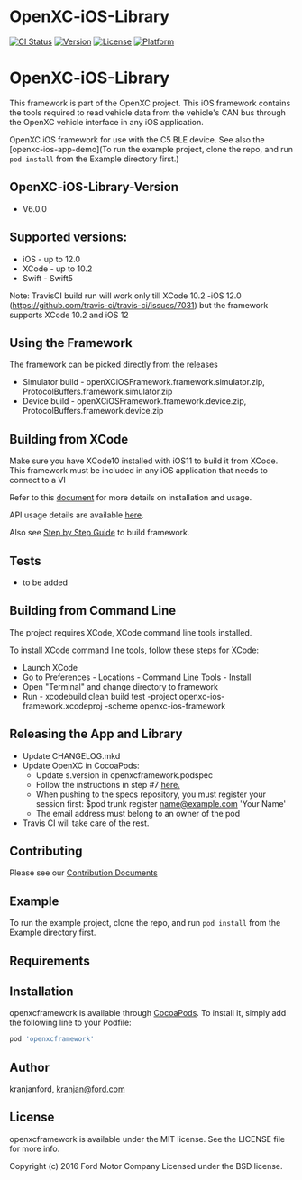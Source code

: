 # OpenXC-iOS-Library

[![CI Status](https://img.shields.io/travis/kranjanford/openxcframework.svg?style=flat)](https://travis-ci.org/openxc/openxc-ios-library)
[![Version](https://img.shields.io/cocoapods/v/openxcframework.svg?style=flat)](https://cocoapods.org/pods/openxcframework)
[![License](https://img.shields.io/cocoapods/l/openxcframework.svg?style=flat)](https://cocoapods.org/pods/openxcframework)
[![Platform](https://img.shields.io/cocoapods/p/openxcframework.svg?style=flat)](https://cocoapods.org/pods/openxcframework)

# OpenXC-iOS-Library
This framework is part of the OpenXC project. This iOS framework contains the tools required to read vehicle data from the vehicle's CAN bus through the OpenXC vehicle interface in any iOS application.


OpenXC iOS framework for use with the C5 BLE device. See also the [openxc-ios-app-demo](To run the example project, clone the repo, and run `pod install` from the Example directory first.)

## OpenXC-iOS-Library-Version
* V6.0.0

## Supported versions:
* iOS - up to 12.0
* XCode - up to 10.2
* Swift - Swift5

Note: TravisCI build run will work only till XCode 10.2 -iOS 12.0 (https://github.com/travis-ci/travis-ci/issues/7031) but the framework supports XCode 10.2 and iOS 12

## Using the Framework
The framework can be picked directly from the releases
* Simulator build - openXCiOSFramework.framework.simulator.zip, ProtocolBuffers.framework.simulator.zip
* Device build - openXCiOSFramework.framework.device.zip, ProtocolBuffers.framework.device.zip

## Building from XCode

Make sure you have XCode10 installed with iOS11 to build it from XCode. This framework must be included in any iOS application that needs to connect to a VI

Refer to this [document](https://github.com/openxc/openxc-ios-library/blob/master/OpenXC_iOS_Document.docx) for more details on installation and usage.

API usage details are available [here](https://github.com/openxc/openxc-ios-library/blob/master/iOS%20Framework%20API%20Guide.pdf). 

Also see [Step by Step Guide](https://github.com/openxc/openxc-ios-library/blob/master/StepsToBuildOpenXCiOSFrameworkAndDemoApp.docx) to build framework. 


## Tests

* to be added

## Building from Command Line

The project requires XCode, XCode command line tools installed. 

To install XCode command line tools, follow these steps for XCode:

* Launch XCode
* Go to Preferences - Locations - Command Line Tools - Install
* Open "Terminal" and change directory to framework
* Run - xcodebuild clean build test -project openxc-ios-framework.xcodeproj -scheme openxc-ios-framework


## Releasing the App and Library

* Update CHANGELOG.mkd
* Update OpenXC in CocoaPods:
    * Update s.version in openxcframework.podspec
    * Follow the instructions in step #7 [here.](https://code.tutsplus.com/tutorials/creating-your-first-cocoapod--cms-24332)
    * When pushing to the specs repository, you must register your session first: $pod trunk register name@example.com 'Your Name'
    * The email address must belong to an owner of the pod 
* Travis CI will take care of the rest.


## Contributing

Please see our [Contribution Documents](https://github.com/openxc/openxc-ios-library/blob/master/CONTRIBUTING.mkd)

## Example

To run the example project, clone the repo, and run `pod install` from the Example directory first.

## Requirements

## Installation

openxcframework is available through [CocoaPods](https://cocoapods.org). To install
it, simply add the following line to your Podfile:

```ruby
pod 'openxcframework'
```

## Author

kranjanford, kranjan@ford.com

## License

openxcframework is available under the MIT license. See the LICENSE file for more info.

Copyright (c) 2016 Ford Motor Company Licensed under the BSD license.
